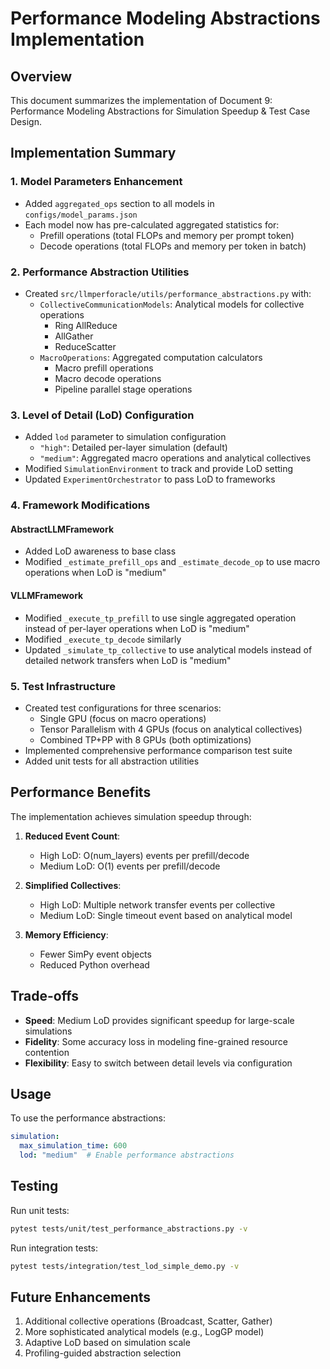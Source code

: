 # Performance Modeling Abstractions Implementation

## Overview

This document summarizes the implementation of Document 9: Performance Modeling Abstractions for Simulation Speedup & Test Case Design.

## Implementation Summary

### 1. Model Parameters Enhancement
- Added `aggregated_ops` section to all models in `configs/model_params.json`
- Each model now has pre-calculated aggregated statistics for:
  - Prefill operations (total FLOPs and memory per prompt token)
  - Decode operations (total FLOPs and memory per token in batch)

### 2. Performance Abstraction Utilities
- Created `src/llmperforacle/utils/performance_abstractions.py` with:
  - `CollectiveCommunicationModels`: Analytical models for collective operations
    - Ring AllReduce
    - AllGather
    - ReduceScatter
  - `MacroOperations`: Aggregated computation calculators
    - Macro prefill operations
    - Macro decode operations
    - Pipeline parallel stage operations

### 3. Level of Detail (LoD) Configuration
- Added `lod` parameter to simulation configuration
  - `"high"`: Detailed per-layer simulation (default)
  - `"medium"`: Aggregated macro operations and analytical collectives
- Modified `SimulationEnvironment` to track and provide LoD setting
- Updated `ExperimentOrchestrator` to pass LoD to frameworks

### 4. Framework Modifications

#### AbstractLLMFramework
- Added LoD awareness to base class
- Modified `_estimate_prefill_ops` and `_estimate_decode_op` to use macro operations when LoD is "medium"

#### VLLMFramework
- Modified `_execute_tp_prefill` to use single aggregated operation instead of per-layer operations when LoD is "medium"
- Modified `_execute_tp_decode` similarly
- Updated `_simulate_tp_collective` to use analytical models instead of detailed network transfers when LoD is "medium"

### 5. Test Infrastructure
- Created test configurations for three scenarios:
  - Single GPU (focus on macro operations)
  - Tensor Parallelism with 4 GPUs (focus on analytical collectives)
  - Combined TP+PP with 8 GPUs (both optimizations)
- Implemented comprehensive performance comparison test suite
- Added unit tests for all abstraction utilities

## Performance Benefits

The implementation achieves simulation speedup through:

1. **Reduced Event Count**: 
   - High LoD: O(num_layers) events per prefill/decode
   - Medium LoD: O(1) events per prefill/decode

2. **Simplified Collectives**:
   - High LoD: Multiple network transfer events per collective
   - Medium LoD: Single timeout event based on analytical model

3. **Memory Efficiency**:
   - Fewer SimPy event objects
   - Reduced Python overhead

## Trade-offs

- **Speed**: Medium LoD provides significant speedup for large-scale simulations
- **Fidelity**: Some accuracy loss in modeling fine-grained resource contention
- **Flexibility**: Easy to switch between detail levels via configuration

## Usage

To use the performance abstractions:

```yaml
simulation:
  max_simulation_time: 600
  lod: "medium"  # Enable performance abstractions
```

## Testing

Run unit tests:
```bash
pytest tests/unit/test_performance_abstractions.py -v
```

Run integration tests:
```bash
pytest tests/integration/test_lod_simple_demo.py -v
```

## Future Enhancements

1. Additional collective operations (Broadcast, Scatter, Gather)
2. More sophisticated analytical models (e.g., LogGP model)
3. Adaptive LoD based on simulation scale
4. Profiling-guided abstraction selection